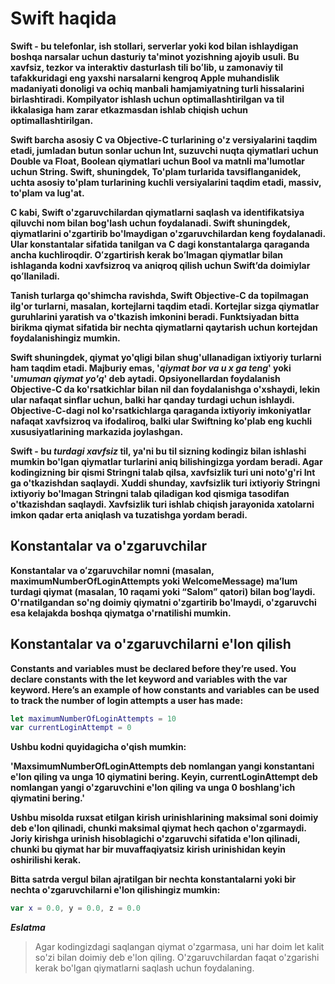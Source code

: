 # Swift haqida

**Swift - bu telefonlar, ish stollari, serverlar yoki kod bilan ishlaydigan boshqa narsalar uchun dasturiy ta'minot yozishning ajoyib usuli. Bu xavfsiz, tezkor va interaktiv dasturlash tili boʻlib, u zamonaviy til tafakkuridagi eng yaxshi narsalarni kengroq Apple muhandislik madaniyati donoligi va ochiq manbali hamjamiyatning turli hissalarini birlashtiradi. Kompilyator ishlash uchun optimallashtirilgan va til ikkalasiga ham zarar etkazmasdan ishlab chiqish uchun optimallashtirilgan.**

**Swift barcha asosiy C va Objective-C turlarining o'z versiyalarini taqdim etadi, jumladan butun sonlar uchun Int, suzuvchi nuqta qiymatlari uchun Double va Float, Boolean qiymatlari uchun Bool va matnli ma'lumotlar uchun String. Swift, shuningdek, To'plam turlarida tavsiflanganidek, uchta asosiy to'plam turlarining kuchli versiyalarini taqdim etadi, massiv, to'plam va lug'at.**

**C kabi, Swift o'zgaruvchilardan qiymatlarni saqlash va identifikatsiya qiluvchi nom bilan bog'lash uchun foydalanadi. Swift shuningdek, qiymatlarini o'zgartirib bo'lmaydigan o'zgaruvchilardan keng foydalanadi. Ular konstantalar sifatida tanilgan va C dagi konstantalarga qaraganda ancha kuchliroqdir. Oʻzgartirish kerak boʻlmagan qiymatlar bilan ishlaganda kodni xavfsizroq va aniqroq qilish uchun Swift’da doimiylar qoʻllaniladi.**

**Tanish turlarga qo'shimcha ravishda, Swift Objective-C da topilmagan ilg'or turlarni, masalan, kortejlarni taqdim etadi. Kortejlar sizga qiymatlar guruhlarini yaratish va o'tkazish imkonini beradi. Funktsiyadan bitta birikma qiymat sifatida bir nechta qiymatlarni qaytarish uchun kortejdan foydalanishingiz mumkin.**

**Swift shuningdek, qiymat yo'qligi bilan shug'ullanadigan ixtiyoriy turlarni ham taqdim etadi. Majburiy emas, '*qiymat bor va u x ga teng*' yoki '*umuman qiymat yo'q*' deb aytadi. Opsiyonellardan foydalanish Objective-C da ko'rsatkichlar bilan nil dan foydalanishga o'xshaydi, lekin ular nafaqat sinflar uchun, balki har qanday turdagi uchun ishlaydi. Objective-C-dagi nol ko'rsatkichlarga qaraganda ixtiyoriy imkoniyatlar nafaqat xavfsizroq va ifodaliroq, balki ular Swiftning ko'plab eng kuchli xususiyatlarining markazida joylashgan.**

**Swift - bu *turdagi xavfsiz* til, ya'ni bu til sizning kodingiz bilan ishlashi mumkin bo'lgan qiymatlar turlarini aniq bilishingizga yordam beradi. Agar kodingizning bir qismi Stringni talab qilsa, xavfsizlik turi uni noto'g'ri Int ga o'tkazishdan saqlaydi. Xuddi shunday, xavfsizlik turi ixtiyoriy Stringni ixtiyoriy bo'lmagan Stringni talab qiladigan kod qismiga tasodifan o'tkazishdan saqlaydi. Xavfsizlik turi ishlab chiqish jarayonida xatolarni imkon qadar erta aniqlash va tuzatishga yordam beradi.**

## Konstantalar va o'zgaruvchilar

**Konstantalar va oʻzgaruvchilar nomni (masalan, maximumNumberOfLoginAttempts yoki WelcomeMessage) maʼlum turdagi qiymat (masalan, 10 raqami yoki “Salom” qatori) bilan bogʻlaydi. O'rnatilgandan so'ng doimiy qiymatni o'zgartirib bo'lmaydi, o'zgaruvchi esa kelajakda boshqa qiymatga o'rnatilishi mumkin.**

## Konstantalar va o'zgaruvchilarni e'lon qilish

**Constants and variables must be declared before they’re used. You declare constants with the let keyword and variables with the var keyword. Here’s an example of how constants and variables can be used to track the number of login attempts a user has made:**

```swift
let maximumNumberOfLoginAttempts = 10
var currentLoginAttempt = 0
```

**Ushbu kodni quyidagicha o'qish mumkin:**

**'MaxsimumNumberOfLoginAttempts deb nomlangan yangi konstantani e'lon qiling va unga 10 qiymatini bering. Keyin, currentLoginAttempt deb nomlangan yangi o'zgaruvchini e'lon qiling va unga 0 boshlang'ich qiymatini bering.'**

**Ushbu misolda ruxsat etilgan kirish urinishlarining maksimal soni doimiy deb e'lon qilinadi, chunki maksimal qiymat hech qachon o'zgarmaydi. Joriy kirishga urinish hisoblagichi o'zgaruvchi sifatida e'lon qilinadi, chunki bu qiymat har bir muvaffaqiyatsiz kirish urinishidan keyin oshirilishi kerak.**

**Bitta satrda vergul bilan ajratilgan bir nechta konstantalarni yoki bir nechta o'zgaruvchilarni e'lon qilishingiz mumkin:**

```swift
var x = 0.0, y = 0.0, z = 0.0
```

**_Eslatma_**

>Agar kodingizdagi saqlangan qiymat o'zgarmasa, uni har doim let kalit so'zi bilan doimiy deb e'lon qiling. O'zgaruvchilardan faqat o'zgarishi kerak bo'lgan qiymatlarni saqlash uchun foydalaning.
